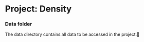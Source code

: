 # Project: Density
### Data folder

The data directory contains all data to be accessed in the project.

